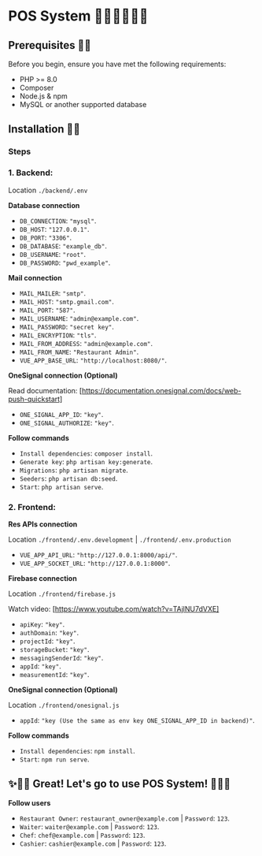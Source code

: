 # POS System​ 🍕🍔🍟🌭🍿🎊

## Prerequisites 🧨🧨

Before you begin, ensure you have met the following requirements:

- PHP >= 8.0
- Composer
- Node.js & npm
- MySQL or another supported database

## Installation 🧨🧨

### Steps

### 1. **Backend:**

Location `./backend/.env`

**Database connection**
- `DB_CONNECTION`: `"mysql"`.
- `DB_HOST`: `"127.0.0.1"`.
- `DB_PORT`: `"3306"`.
- `DB_DATABASE`: `"example_db"`.
- `DB_USERNAME`: `"root"`.
- `DB_PASSWORD`: `"pwd_example"`.

**Mail connection**
- `MAIL_MAILER`: `"smtp"`.
- `MAIL_HOST`: `"smtp.gmail.com"`.
- `MAIL_PORT`: `"587"`.
- `MAIL_USERNAME`: `"admin@example.com"`.
- `MAIL_PASSWORD`: `"secret key"`.
- `MAIL_ENCRYPTION`: `"tls"`.
- `MAIL_FROM_ADDRESS`: `"admin@example.com"`.​
- `MAIL_FROM_NAME`: `"Restaurant Admin"`.​
- `VUE_APP_BASE_URL`: `"http://localhost:8080/"`.​

**OneSignal connection (Optional)**

Read documentation: [https://documentation.onesignal.com/docs/web-push-quickstart]
- `ONE_SIGNAL_APP_ID`: `"key"`.​
- `ONE_SIGNAL_AUTHORIZE`: `"key"`.​

**Follow commands**
- `Install dependencies`: `composer install`.
- `Generate key`: `php artisan key:generate`.
- `Migrations`: `php artisan migrate`.
- `Seeders`: `php artisan db:seed`.
- `Start`: `php artisan serve`.

### 2. **Frontend:**

**Res APIs connection**

Location `./frontend/.env.development` | `./frontend/.env.production`
- `VUE_APP_API_URL`: `"http://127.0.0.1:8000/api/"`.
- `VUE_APP_SOCKET_URL`: `"http://127.0.0.1:8000"`.

**Firebase connection**

Location `./frontend/firebase.js`

Watch video: [https://www.youtube.com/watch?v=TAjlNU7dVXE]
- `apiKey`: `"key"`.
- `authDomain`: `"key"`.
- `projectId`: `"key"`.
- `storageBucket`: `"key"`.
- `messagingSenderId`: `"key"`.
- `appId`: `"key"`.
- `measurementId`: `"key"`.

**OneSignal connection (Optional)**

Location `./frontend/onesignal.js`
- `appId`: `"key (Use the same as env key ONE_SIGNAL_APP_ID in backend)"`.

**Follow commands**
- `Install dependencies`: `npm install`.
- `Start`: `npm run serve`.

## ✨🎉🎉 Great! Let's go to use POS System! 🎉🎉✨

**Follow users**
- `Restaurant Owner`: `restaurant_owner@example.com` | `Password`: `123`.
- `Waiter`: `waiter@example.com` | `Password`: `123`.
- `Chef`: `chef@example.com` | `Password`: `123`.
- `Cashier`: `cashier@example.com` | `Password`: `123`.
